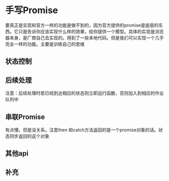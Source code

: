 # 手写Promise

要真正是实现和官方一样的功能是做不到的，因为官方提供的promise是底层的东西。它只是告诉你应该实现什么样的效果，给你提供一个模型。具体的实现是浏览器本身，是厂商自己去实现的。用到了一些本地代码。但是我们可以实现一个几乎完全一样的功能。主要是训练自己的思维

## 状态控制

## 后续处理

注意：后续处理时若已经到达相应的状态则立即运行函数，否则加入到相应的作业队列中

## 串联Promise

有点懵，但是没关系。注意then 和catch方法返回的是一个promise对象的话。状态同步返回的这个对象

## 其他api

## 补充